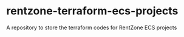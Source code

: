 # rentzone-terraform-ecs-projects
A repository to store the terraform codes for RentZone ECS projects
